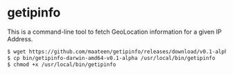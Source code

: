 # getipinfo

This is a command-line tool to fetch GeoLocation information for a given IP Address.

```bash
$ wget https://github.com/maateen/getipinfo/releases/download/v0.1-alpha/getipinfo-darwin-amd64-v0.1-alpha
$ cp bin/getipinfo-darwin-amd64-v0.1-alpha /usr/local/bin/getipinfo
$ chmod +x /usr/local/bin/getipinfo
```